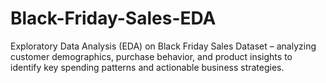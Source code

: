 # Black-Friday-Sales-EDA
Exploratory Data Analysis (EDA) on Black Friday Sales Dataset – analyzing customer demographics, purchase behavior, and product insights to identify key spending patterns and actionable business strategies.
